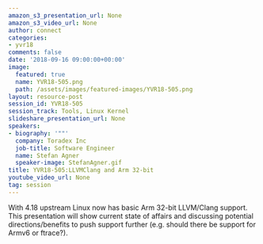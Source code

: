 ```yaml
---
amazon_s3_presentation_url: None
amazon_s3_video_url: None
author: connect
categories:
- yvr18
comments: false
date: '2018-09-16 09:00:00+00:00'
image:
  featured: true
  name: YVR18-505.png
  path: /assets/images/featured-images/YVR18-505.png
layout: resource-post
session_id: YVR18-505
session_track: Tools, Linux Kernel
slideshare_presentation_url: None
speakers:
- biography: '""'
  company: Toradex Inc
  job-title: Software Engineer
  name: Stefan Agner
  speaker-image: StefanAgner.gif
title: YVR18-505:LLVMClang and Arm 32-bit
youtube_video_url: None
tag: session
---
```


With 4.18 upstream Linux now has basic Arm 32-bit LLVM/Clang support. This presentation will show current state of affairs and discussing potential directions/benefits to push support further (e.g. should there be support for Armv6 or ftrace?).